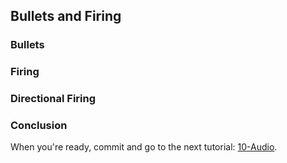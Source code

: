 ## Bullets and Firing

### Bullets

### Firing

### Directional Firing

### Conclusion

When you're ready, commit and go to the next tutorial: [10-Audio](./10-Audio).